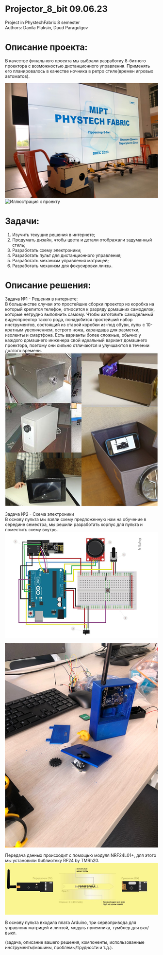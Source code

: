 # Projector_8_bit  09.06.23
Project in PhystechFabric 8 semester  
Authors: Danila Plaksin, Daud Paragulgov


# Описание проекта:
В качестве финального проекта мы выбрали разработку 8-битного проектора с возможностью дистанционного управления. Применять его планировалось в качестве ночника в ретро стиле(времен игровых автоматов).

![Иллюстрация к проекту](https://github.com/mrscaletto/Projector_8_bit/blob/main/Photo%26Video/main.jpg)
![Иллюстрация к проекту](https://github.com/mrscaletto/Projector_8_bit/blob/main/Photo%26Video/gif1.gif)

# Задачи:
1) Изучить текущие решения в интернете;  
2) Продумать дизайн, чтобы цвета и детали отображали задуманный стиль;  
3) Разработать схему электроники;  
4) Разработать пульт для дистанционного управления;  
5) Разработать механизм управления матрицей;  
6) Разработать механизм для фокусировки линзы.

# Описание решения:

Задача №1 - Решения в интернете:  
В большинстве случаи это простейшие сборки проектор из коробка на который крепится телефон, относится к разряду домашних самоделок, которые нетрудно выполнить самому. Чтобы изготовить самодельный видеопроектор такого рода, понадобится простейший набор инструментов, состоящий из старой коробки из-под обуви, лупы с 10-кратным увеличением, острого ножа, карандаша для разметки, изоленты и смартфона. Есть варианты более сложные, обычно у каждого домашнего инженера свой идеальный вариант домашнего проектора, поэтому они сильно отличаются и улучшаются в течении долгого времени. 
![решения в интернете](https://github.com/mrscaletto/Projector_8_bit/blob/main/Photo%26Video/MyCollages.png)  
  
 Задача №2 - Схема электроники  
 В основу пульта мы взяли схему предложенную нам на обучение в середине семестра, мы решили разработать корпус для пульта и поместить схему внутрь.  
 ![Иллюстрация к проекту](https://github.com/mrscaletto/Projector_8_bit/blob/main/Photo%26Video/%D1%81%D1%85%D0%B5%D0%BC%D0%B0%20%D0%BF%D1%83%D0%BB%D1%8C%D1%82%D0%B0.JPG)

![пульт](https://github.com/mrscaletto/Projector_8_bit/blob/main/Photo%26Video/%D0%BF%D1%83%D0%BB%D1%8C%D1%82%D0%B0.jpg)  
  
Передача данных происходит с помощью модуля NRF24L01+, для этого мы установили  библиотеку RF24 by TMRh20.
![пульт](https://github.com/mrscaletto/Projector_8_bit/blob/main/Photo%26Video/%D0%BF%D0%B5%D1%80%D0%B5%D0%B4%D0%B0%D1%82%D1%87%D0%B8%D0%BA.JPG)  

В основу пульта входила плата Arduino, три сервопривода для управлния матрицей и линзой, модуль приемника, тумблер для вкл/выкл.





(задача, описание вашего решения, компоненты, использованные инструменты/машины, проблемы/трудности и т.д.).
